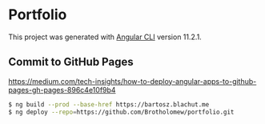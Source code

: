 # Portfolio

This project was generated with [Angular CLI](https://github.com/angular/angular-cli) version 11.2.1.

## Commit to GitHub Pages
https://medium.com/tech-insights/how-to-deploy-angular-apps-to-github-pages-gh-pages-896c4e10f9b4
```bash
$ ng build --prod --base-href https://bartosz.blachut.me
$ ng deploy --repo=https://github.com/Brotholomew/portfolio.git
```
